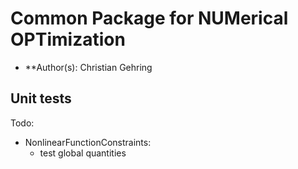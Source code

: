 # Common Package for NUMerical OPTimization
 
* **Author(s): Christian Gehring
 
## Unit tests

Todo:
* NonlinearFunctionConstraints:
  - test global quantities